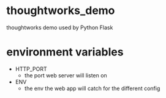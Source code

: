 # thoughtworks_demo
thoughtworks demo used by Python Flask


# environment variables
* HTTP_PORT 
    * the port web server will listen on
* ENV       
    * the env the web app will catch for the different config
